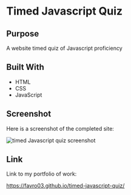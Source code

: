 # Timed Javascript Quiz

## Purpose
A website timed quiz of Javascript proficiency

## Built With
* HTML
* CSS
* JavaScript

## Screenshot
Here is a screenshot of the completed site:

![timed Javascript quiz screenshot](/assets/images/quiz-screenshot.jpeg)

## Link
Link to my portfolio of work:

https://favro03.github.io/timed-javascript-quiz/

